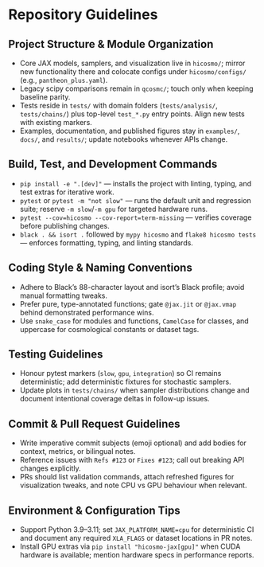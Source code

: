 # Repository Guidelines

## Project Structure & Module Organization
- Core JAX models, samplers, and visualization live in `hicosmo/`; mirror new functionality there and colocate configs under `hicosmo/configs/` (e.g., `pantheon_plus.yaml`).
- Legacy scipy comparisons remain in `qcosmc/`; touch only when keeping baseline parity.
- Tests reside in `tests/` with domain folders (`tests/analysis/`, `tests/chains/`) plus top-level `test_*.py` entry points. Align new tests with existing markers.
- Examples, documentation, and published figures stay in `examples/`, `docs/`, and `results/`; update notebooks whenever APIs change.

## Build, Test, and Development Commands
- `pip install -e ".[dev]"` — installs the project with linting, typing, and test extras for iterative work.
- `pytest` or `pytest -m "not slow"` — runs the default unit and regression suite; reserve `-m slow`/`-m gpu` for targeted hardware runs.
- `pytest --cov=hicosmo --cov-report=term-missing` — verifies coverage before publishing changes.
- `black . && isort .` followed by `mypy hicosmo` and `flake8 hicosmo tests` — enforces formatting, typing, and linting standards.

## Coding Style & Naming Conventions
- Adhere to Black’s 88-character layout and isort’s Black profile; avoid manual formatting tweaks.
- Prefer pure, type-annotated functions; gate `@jax.jit` or `@jax.vmap` behind demonstrated performance wins.
- Use `snake_case` for modules and functions, `CamelCase` for classes, and uppercase for cosmological constants or dataset tags.

## Testing Guidelines
- Honour pytest markers (`slow`, `gpu`, `integration`) so CI remains deterministic; add deterministic fixtures for stochastic samplers.
- Update plots in `tests/chains/` when sampler distributions change and document intentional coverage deltas in follow-up issues.

## Commit & Pull Request Guidelines
- Write imperative commit subjects (emoji optional) and add bodies for context, metrics, or bilingual notes.
- Reference issues with `Refs #123` or `Fixes #123`; call out breaking API changes explicitly.
- PRs should list validation commands, attach refreshed figures for visualization tweaks, and note CPU vs GPU behaviour when relevant.

## Environment & Configuration Tips
- Support Python 3.9–3.11; set `JAX_PLATFORM_NAME=cpu` for deterministic CI and document any required `XLA_FLAGS` or dataset locations in PR notes.
- Install GPU extras via `pip install "hicosmo-jax[gpu]"` when CUDA hardware is available; mention hardware specs in performance reports.
